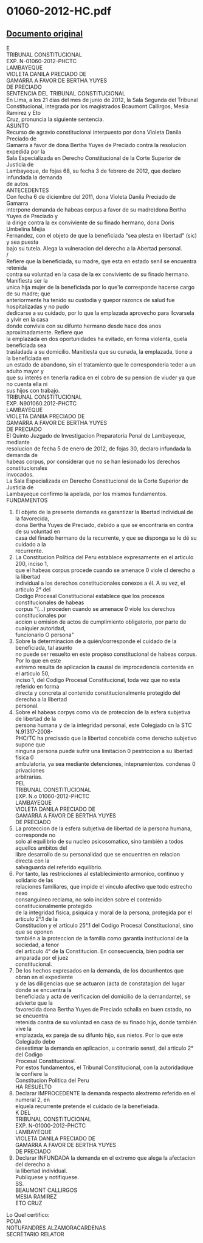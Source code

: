 
01060-2012-HC.pdf
=================
  
[Documento original](https://tc.gob.pe/jurisprudencia/2012/01060-2012-HC.pdf)  
---  
E  
TRIBUNAL CONSTITUCIONAL  
EXP. N-01060-2012-PHCTC  
LAMBAYEQUE  
VIOLETA DANILA PRECIADO DE  
GAMARRA A FAVOR DE BERTHA YUYES  
DE PRECIADO  
SENTENCIA DEL TRIBUNAL CONSTITUCIONAL  
En Lima, a los 21 dias del mes de junio de 2012, la Sala Segunda del Tribunal  
Constitucional, integrada por los magistrados Bcaumont Callirgos, Mesia Ramirez y Eto  
Cruz, pronuncia la siguiente sentencia.  
ASUNTO  
Recurso de agravio constitucional interpuesto por dona Violeta Danila Preciado de  
Gamarra a favor de dona Bertha Yuyes de Preciado contra la resolucion expedida por la  
Sala Especializada en Derecho Constitucional de la Corte Superior de Justicia de  
Lambayeque, de fojas 68, su fecha 3 de febrero de 2012, que declaro infundada la demanda  
de autos.  
ANTECEDENTES  
Con fecha 6 de diciembre del 2011, dona Violeta Danila Preciado de Gamarra  
interpone demanda de habeas corpus a favor de su madre)dona Bertha Yuyes de Preciado y  
la dirige contra la ex conviviente de su finado hermano, dona Doris Umbelina Mejia  
Fernandez, con el objeto de que la beneficiada "sea plesta en libertad" (sic) y sea puesta  
bajo su tutela. Alega la vulneracion del derecho a la Abertad personal.  
/  
Refiere que la beneficiada, su madre, qye esta en estado senil se encuentra retenida  
contra su voluntad en la casa de la ex convivientc de su finado hermano. Manifiesta ser la  
unica hija mujer de la beneficiada por lo que'le corresponde hacerse cargo de su madre; que  
anteriormente ha tenido su custodia y quepor razoncs de salud fue hospitalizadas y no pudo  
dedicarse a su cuidado, por lo que la emplazada aprovecho para Ilcvarsela a yivir en la casa  
donde convivia con su difunto hermano desde hace dos anos aproximadamente. Refiere que  
la emplazada en dos oportunidades ha evitado, en forma violenta, quela beneficiada sea  
trasladada a su domicilio. Manitiesta que su cunada, la emplazada, tione a la beneficiada en  
un estado de abandono, sin el tratamiento que le corresponderia teder a un adulto mayor y  
que su interés en tenerla radica en el cobro de su pension de viuder ya que no cuenta ella ni  
sus hijos con trabajo.  
TRIBUNAL CONSTITUCIONAL  
EXP. N901060.2012-PHCTC  
LAMBAYEQUE  
VIOLETA DANIIA PRECIADO DE  
GAMARRA A FAVOR DE BERTHA YUYES  
DE PRECIADO  
El Quinto Juzgado de Investigacion Preparatoria Penal de Lambayeque, mediante  
resolucion de fecha 5 de enero de 2012, de fojas 30, declaro infundada la demanda de  
habeas corpus, por considerar que no se han lesionado los derechos constitucionales  
invocados.  
La Sala Especializada en Derecho Constitucional de la Corte Superior de Justicia de  
Lambayeque confirmo la apelada, por los mismos fundamentos.  
FUNDAMENTOS  
1. El objeto de la presente demanda es garantizar la libertad individual de la favorecida,  
dona Bertha Yuyes de Preciado, debido a que se encontraria en contra de su voluntad en  
casa del finado hermano de la recurrente, y que se disponga se le dé su cuidado a la  
recurrente.  
2. La Constitucion Politica del Peru establece expresamente en el articulo 200, inciso 1,  
que el habeas corpus procede cuando se amenace 0 viole cl derecho a la libertad  
individual a los derechos constitucionales conexos a él. A su vez, el articulo 2° del  
Codigo Procesal Constitucional establece que los procesos constitucionales de habeas  
corpus "(...) proceden cuando se amenace 0 viole los derechos constitucionales por  
accion u omision de actos de cumplimiento obligatorio, por parte de cualquier autoridad,  
funcionario O persona"  
3. Sobre la determinacion de a quién/corresponde el cuidado de la beneficiada, tal asunto  
no puede ser resuelto en este proçéso constitucional de habeas corpus. Por lo que en este  
extremo resulta de aplicacion la causal de improcedencia contenida en el articulo 50,  
inciso 1, del Codigo Procesal Constitucional, toda vez que no esta referido en forma  
directa y concreta al contenido constitucionalmente protegido del derecho a la libertad  
personal.  
4. Sobre el habeas corpys como via de proteccion de la esfera subjetiva de libertad de la  
persona humana y de la integridad personal, este Colegjado cn la STC N.91317-2008-  
PHC/TC ha precisado que la libertad concebida come derecho subjetivo supone que  
ninguna persona puede sufrir una limitacion 0 pestriccion a su libertad fisica 0  
ambulatoria, ya sea mediante detenciones, intepnamientos. condenas 0 privaciones  
arbitrarias.  
PEL  
TRIBUNAL CONSTITUCIONAL  
EXP. N.o 01060-2012-PHCTC  
LAMBAYEQUE  
VIOLETA DANILA PRECIADO DE  
GAMARRA A FAVOR DE BERTHA YUYES  
DE PRECIADO  
5. La proteccion de la esfera subjetiva de libertad de la persona humana, corresponde no  
solo al equilibrio de su nucleo psicosomatico, sino también a todos aquellos ambitos del  
libre desarrollo de su personalidad que se encuentren en relacion directa con la  
salvaguarda del referido equilibrio.  
6. Por tanto, las restricciones al establecimiento armonico, continuo y solidario de las  
relaciones familiares, que impide el vinculo afectivo que todo estrecho nexo  
consanguineo reclama, no solo inciden sobre el contenido constitucionalmente protegido  
de la integridad fisica, psiquica y moral de la persona, protegida por el articulo 2°.1 de la  
Constitucion y el articulo 25°.1 del Codigo Procesal Constitucional, sino que se oponen  
también a la proteccion de la familia como garantia institucional de la sociedad, a tenor  
del articulo 4° de la Constitucion. En consecuencia, bien podria ser amparada por el juez  
constitucional.  
7. De los hechos expresados en la demanda, de los docunhentos que obran en el expediente  
y de las diligencias que se actuaron (acta de constatagion del lugar donde se encuentra la  
beneficiada y acta de verificacion del domicilio de la demandante), se advierte que la  
favorecida dona Bertha Yuyes de Preciado schalla en buen cstado, no se encuentra  
retenida contra de su voluntad en casa de su finado hijo, donde también vive la  
emplazada, ex pareja de su difunto hijo, sus nietos. Por lo que este Colegiado debe  
desestimar la demanda en aplicacion, u contrario senstl, del articulo 2° del Codigo  
Procesal Constitucional.  
Por estos fundamentos, el Tribunal Constitucional, con la autoridadque le confiere la  
Constitucion Politica del Peru  
HA RESUELTO  
1. Declarar IMPROCEDENTE la demanda respecto alextremo referido en el numeral 2, en  
elquela recurrente pretende el cuidado de la benefieiada.  
K DEL  
TRIBUNAL CONSTITUCIONAL  
EXP. N-01000-2012-PHCTC  
LAMBAYEQUE  
VIOLETA DANILA PRECIADO DE  
GAMARRA A FAVOR DE BERTHA YUYES  
DE PRECIADO  
2. Declarar INFUNDADA la demanda en el extremo que alega la afectacion del derecho a  
la libertad individual.  
Publiquese y notifiquese.  
SS.  
BEAUMONT CALLIRGOS  
MESIA RAMIREZ  
ETO CRUZ  
  
Lo Quel certifico:  
POUA  
NOTUFANDRES ALZAMORACARDENAS  
SECRÈTARIO RELATOR